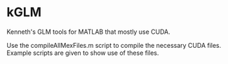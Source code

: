 # kGLM
Kenneth's GLM tools for MATLAB that mostly use CUDA.

Use the compileAllMexFiles.m script to compile the necessary CUDA files.
Example scripts are given to show use of these files.